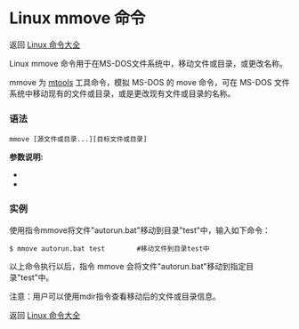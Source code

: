 # Linux mmove 命令

返回 [Linux 命令大全](https://ahuang007.github.com/Linux-Command)

Linux mmove 命令用于在MS-DOS文件系统中，移动文件或目录，或更改名称。

mmove 为 [mtools](https://github.com/ahuang007/Linux-Command/blob/master/mtools.md) 工具命令，模拟 MS-DOS 的 move 命令，可在 MS-DOS 文件系统中移动现有的文件或目录，或是更改现有文件或目录的名称。

### 语法

```
mmove [源文件或目录...][目标文件或目录]
```

**参数说明:**

- [源文件或目录…]: 执行操作的源文件或目录路径

- [目标文件或目录]: 执行操作后的目标文件或目录路径

### 实例

使用指令mmove将文件"autorun.bat"移动到目录"test"中，输入如下命令：

```
$ mmove autorun.bat test        #移动文件到目录test中 
```

以上命令执行以后，指令 mmove 会将文件"autorun.bat"移动到指定目录"test"中。

注意：用户可以使用mdir指令查看移动后的文件或目录信息。

返回 [Linux 命令大全](https://ahuang007.github.com/Linux-Command)

